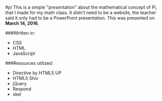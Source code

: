 #pi
This is a simple "presentation" about the mathematical concept of Pi, that I made for my math class. It didn't need to be
a website, the teacher said it only had to be a PowerPoint presentation. This was presented on **March 14, 2016**.

###Written in:
- CSS
- HTML
- JavaScript

###Resources utilized:
- Directive by HTML5 UP
- HTML5 Shiv
- jQuery
- Respond
- skel

